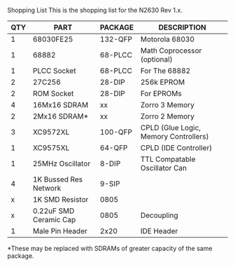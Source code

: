 Shopping List
This is the shopping list for the N2630 Rev 1.x. 

QTY|PART|PACKAGE|DESCRIPTION
-|-|-|-
1|68030FE25|132-QFP|Motorola 68030
1|68882|68-PLCC|Math Coprocessor (optional)
1|PLCC Socket|68-PLCC|For The 68882
2|27C256|28-DIP|256k EPROM
2|ROM Socket|28-DIP|For EPROMs
4|16Mx16 SDRAM|xx|Zorro 3 Memory
2|2Mx16 SDRAM*|xx|Zorro 2 Memory
3|XC9572XL|100-QFP|CPLD (Glue Logic, Memory Controllers)
1|XC9575XL|64-QFP|CPLD (IDE Controller)
1|25MHz Oscillator|8-DIP|TTL Compatable Oscillator Can
4|1K Bussed Res Network|9-SIP|
x|1K SMD Resistor|0805|
x|0.22uF SMD Ceramic Cap|0805|Decoupling
1|Male Pin Header|2x20|IDE Header

*These may be replaced with SDRAMs of greater capacity of the same package.
